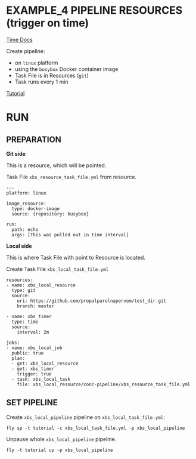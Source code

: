 # EXAMPLE_4 PIPELINE RESOURCES (trigger on time)

[Time Docs](https://github.com/concourse/time-resource)

Create pipeline:
  - on `linux` platform
  - using the `busybox` Docker container image
  - Task File is in Resources (`git`)
  - Task runs  every 1 min
  
[Tutorial](https://concoursetutorial.com/basics/triggers/)


# RUN


## PREPARATION


**Git side**

This is a resource, which will be pointed.


Task File `xbs_resource_task_file.yml` from resource.
```
---
platform: linux

image_resource:
  type: docker-image
  source: {repository: busybox}

run:
  path: echo
  args: [This was pulled out in time interval]
```



**Local side**


This is where Task File with point to Resource is located.

Create Task File `xbs_local_task_file.yml`
```
resources:
- name: xbs_local_resource
  type: git
  source:
    uri: https://github.com/propalparolnapervom/test_dir.git
    branch: master
    
- name: xbs_timer
  type: time
  source:
    interval: 2m
    
jobs:
- name: xbs_local_job
  public: true
  plan:
  - get: xbs_local_resource
  - get: xbs_timer
    trigger: true
  - task: xbs_local_task
    file: xbs_local_resource/conc-pipeline/xbs_resource_task_file.yml 
```


## SET PIPELINE


Create `xbs_local_pipeline` pipeline on `xbs_local_task_file.yml`:
```
fly sp -t tutorial -c xbs_local_task_file.yml -p xbs_local_pipeline
```

Unpause whole `xbs_local_pipeline` pipeline.
```
fly -t tutorial up -p xbs_local_pipeline
```


































